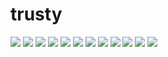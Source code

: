 # trusty

<img src="https://raw.githubusercontent.com/azzamsa/ubuntu-wallpapers/refs/heads/master/curated/trusty/Backyard_Mushrooms_by_Kurt_Zitzelman.jpg">

<img src="https://raw.githubusercontent.com/azzamsa/ubuntu-wallpapers/refs/heads/master/curated/trusty/Beach_by_Renato_Giordanelli.jpg">

<img src="https://raw.githubusercontent.com/azzamsa/ubuntu-wallpapers/refs/heads/master/curated/trusty/Berries_by_Tom_Kijas.jpg">

<img src="https://raw.githubusercontent.com/azzamsa/ubuntu-wallpapers/refs/heads/master/curated/trusty/Foggy_Forest_by_Jake_Stewart.jpg">

<img src="https://raw.githubusercontent.com/azzamsa/ubuntu-wallpapers/refs/heads/master/curated/trusty/Ibanez_Infinity_by_Jaco_Kok.jpg">

<img src="https://raw.githubusercontent.com/azzamsa/ubuntu-wallpapers/refs/heads/master/curated/trusty/Jelly_Fish_by_RaDu_GaLaN.jpg">

<img src="https://raw.githubusercontent.com/azzamsa/ubuntu-wallpapers/refs/heads/master/curated/trusty/Mono_Lake_by_Angela_Henderson.jpg">

<img src="https://raw.githubusercontent.com/azzamsa/ubuntu-wallpapers/refs/heads/master/curated/trusty/Partitura_by_Vincijun.jpg">

<img src="https://raw.githubusercontent.com/azzamsa/ubuntu-wallpapers/refs/heads/master/curated/trusty/Reflections_by_Trenton_Fox.jpg">

<img src="https://raw.githubusercontent.com/azzamsa/ubuntu-wallpapers/refs/heads/master/curated/trusty/Sea_Fury_by_Ian_Worrall.jpg">

<img src="https://raw.githubusercontent.com/azzamsa/ubuntu-wallpapers/refs/heads/master/curated/trusty/Water_web_by_Tom_Kijas.jpg">

<img src="https://raw.githubusercontent.com/azzamsa/ubuntu-wallpapers/refs/heads/master/curated/trusty/Forever_by_Shady_S.jpg">

